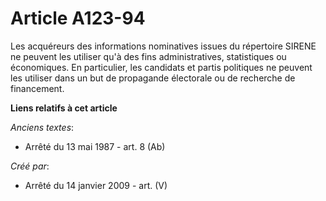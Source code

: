# Article A123-94

Les acquéreurs des informations nominatives issues du répertoire SIRENE ne peuvent les utiliser qu'à des fins
administratives, statistiques ou économiques. En particulier, les candidats et partis politiques ne peuvent les utiliser dans
un but de propagande électorale ou de recherche de financement.

**Liens relatifs à cet article**

_Anciens textes_:

  - Arrêté du 13 mai 1987 - art. 8 (Ab)

_Créé par_:

  - Arrêté du 14 janvier 2009 - art. (V)
